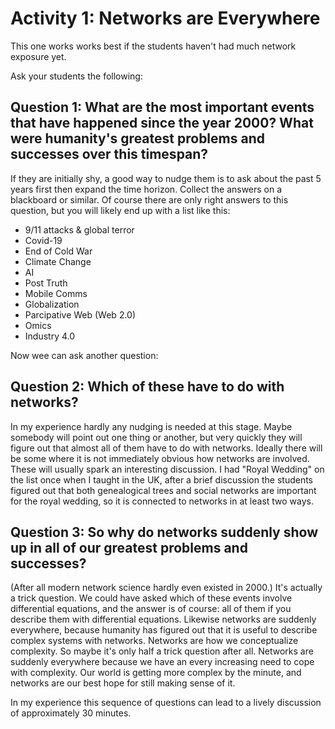 # Activity 1: Networks are Everywhere

This one works works best if the students haven't had much network exposure yet. 

Ask your students the following:

## Question 1: What are the most important events that have happened since the year 2000? What were humanity's greatest problems and successes over this timespan?  

If they are initially shy, a good way to nudge them is to ask about the past 5 years first then expand the time horizon. 
Collect the answers on a blackboard or similar. Of course there are only right answers to this question, but you will likely end up with a list like this:
 * 9/11 attacks & global terror
 * Covid-19
 * End of Cold War
 * Climate Change
 * AI
 * Post Truth
 * Mobile Comms
 * Globalization
 * Parcipative Web (Web 2.0)
 * Omics
 * Industry 4.0

Now wee can ask another question:

## Question 2: Which of these have to do with networks?

In my experience hardly any nudging is needed at this stage. Maybe somebody will point out one thing or another, but very quickly they will figure out that 
almost all of them have to do with networks. Ideally there will be some where it is not immediately obvious how networks are involved. 
These will usually spark an interesting discussion. I had "Royal Wedding" on the list once when I taught in the UK, after a brief discussion 
the students figured out that both genealogical trees and social networks are important for the royal wedding, so it is connected to networks in at least two ways. 

## Question 3: So why do networks suddenly show up in all of our greatest problems and successes?

(After all modern network science hardly even existed in 2000.) It's actually a trick question. We could have asked which of these events
involve differential equations, and the answer is of course: all of them if you describe them with differential equations. Likewise networks 
are suddenly everywhere, because humanity has figured out that it is useful to describe complex systems with networks. Networks are how we 
conceptualize complexity. So maybe it's only half a trick question after all. Networks are suddenly 
everywhere because we have an every increasing need to cope with complexity. Our world is getting more complex by the minute, and networks are our 
best hope for still making sense of it. 

In my experience this sequence of questions can lead to a lively discussion of approximately 30 minutes. 




